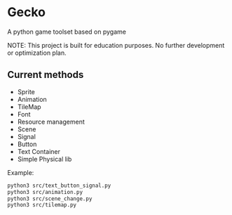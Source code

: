 # Gecko

A python game toolset based on pygame

NOTE: This project is built for education purposes. No further development or optimization plan.

## Current methods

* Sprite
* Animation
* TileMap
* Font
* Resource management
* Scene
* Signal
* Button
* Text Container
* Simple Physical lib

Example:

``` bash
python3 src/text_button_signal.py
python3 src/animation.py
python3 src/scene_change.py
python3 src/tilemap.py
```